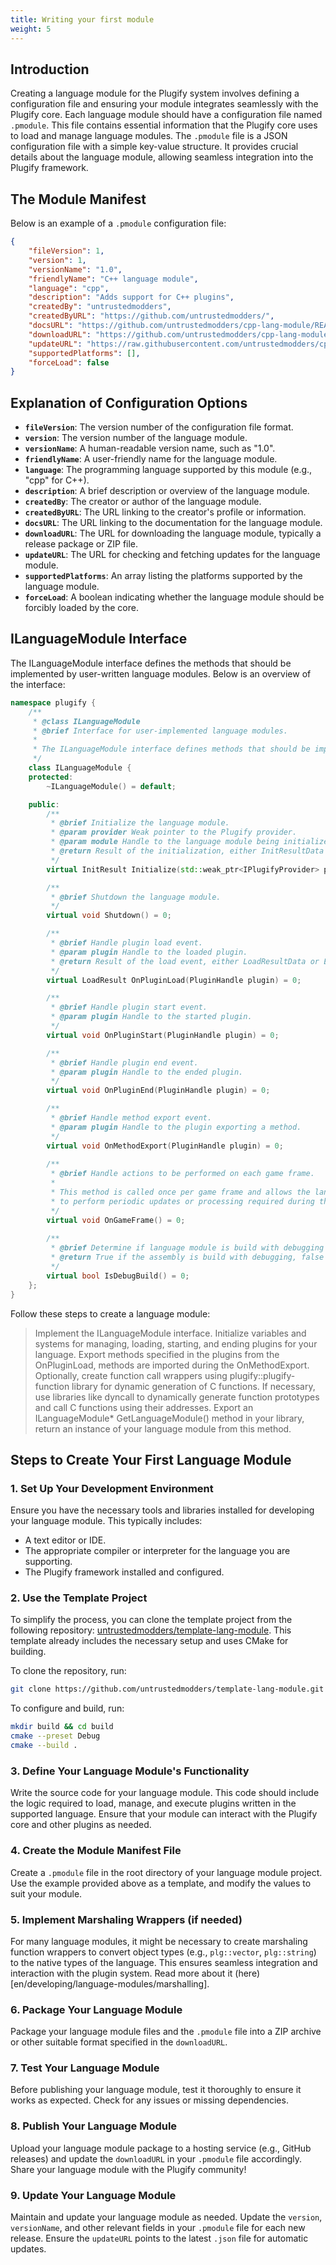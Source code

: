 ```yaml
---
title: Writing your first module
weight: 5
---
```


## Introduction

Creating a language module for the Plugify system involves defining a configuration file and ensuring your module integrates seamlessly with the Plugify core. Each language module should have a configuration file named `.pmodule`. This file contains essential information that the Plugify core uses to load and manage language modules. The `.pmodule` file is a JSON configuration file with a simple key-value structure. It provides crucial details about the language module, allowing seamless integration into the Plugify framework.

## The Module Manifest

Below is an example of a `.pmodule` configuration file:

```json
{
    "fileVersion": 1,
    "version": 1,
    "versionName": "1.0",
    "friendlyName": "C++ language module",
    "language": "cpp",
    "description": "Adds support for C++ plugins",
    "createdBy": "untrustedmodders",
    "createdByURL": "https://github.com/untrustedmodders/",
    "docsURL": "https://github.com/untrustedmodders/cpp-lang-module/README.md",
    "downloadURL": "https://github.com/untrustedmodders/cpp-lang-module/releases/download/v1.0/cpp-lang-module.zip",
    "updateURL": "https://raw.githubusercontent.com/untrustedmodders/cpp-lang-module/main/cpp-lang-module.json",
    "supportedPlatforms": [],
    "forceLoad": false
}
```
## Explanation of Configuration Options

- **`fileVersion`**: The version number of the configuration file format.
- **`version`**: The version number of the language module.
- **`versionName`**: A human-readable version name, such as "1.0".
- **`friendlyName`**: A user-friendly name for the language module.
- **`language`**: The programming language supported by this module (e.g., "cpp" for C++).
- **`description`**: A brief description or overview of the language module.
- **`createdBy`**: The creator or author of the language module.
- **`createdByURL`**: The URL linking to the creator's profile or information.
- **`docsURL`**: The URL linking to the documentation for the language module.
- **`downloadURL`**: The URL for downloading the language module, typically a release package or ZIP file.
- **`updateURL`**: The URL for checking and fetching updates for the language module.
- **`supportedPlatforms`**: An array listing the platforms supported by the language module.
- **`forceLoad`**: A boolean indicating whether the language module should be forcibly loaded by the core.

## ILanguageModule Interface
The ILanguageModule interface defines the methods that should be implemented by user-written language modules. Below is an overview of the interface:

```c++
namespace plugify {
    /**
     * @class ILanguageModule
     * @brief Interface for user-implemented language modules.
     *
     * The ILanguageModule interface defines methods that should be implemented by user-written language modules.
     */
    class ILanguageModule {
    protected:
        ~ILanguageModule() = default;

    public:
        /**
         * @brief Initialize the language module.
         * @param provider Weak pointer to the Plugify provider.
         * @param module Handle to the language module being initialized.
         * @return Result of the initialization, either InitResultData or ErrorData.
         */
        virtual InitResult Initialize(std::weak_ptr<IPlugifyProvider> provider, ModuleRef module) = 0;

        /**
         * @brief Shutdown the language module.
         */
        virtual void Shutdown() = 0;

        /**
         * @brief Handle plugin load event.
         * @param plugin Handle to the loaded plugin.
         * @return Result of the load event, either LoadResultData or ErrorData.
         */
        virtual LoadResult OnPluginLoad(PluginHandle plugin) = 0;

        /**
         * @brief Handle plugin start event.
         * @param plugin Handle to the started plugin.
         */
        virtual void OnPluginStart(PluginHandle plugin) = 0;

        /**
         * @brief Handle plugin end event.
         * @param plugin Handle to the ended plugin.
         */
        virtual void OnPluginEnd(PluginHandle plugin) = 0;

        /**
         * @brief Handle method export event.
         * @param plugin Handle to the plugin exporting a method.
         */
        virtual void OnMethodExport(PluginHandle plugin) = 0;
		
        /**
         * @brief Handle actions to be performed on each game frame.
         *
         * This method is called once per game frame and allows the language module
         * to perform periodic updates or processing required during the game loop.
         */
        virtual void OnGameFrame() = 0;
        
        /**
         * @brief Determine if language module is build with debugging mode.
         * @return True if the assembly is build with debugging, false otherwise.
         */
        virtual bool IsDebugBuild() = 0;
    };
}
```

Follow these steps to create a language module:
> Implement the ILanguageModule interface.
> Initialize variables and systems for managing, loading, starting, and ending plugins for your language.
> Export methods specified in the plugins from the OnPluginLoad, methods are imported during the OnMethodExport.
> Optionally, create function call wrappers using plugify::plugify-function library for dynamic generation of C functions.
> If necessary, use libraries like dyncall to dynamically generate function prototypes and call C functions using their addresses.
> Export an ILanguageModule* GetLanguageModule() method in your library, return an instance of your language module from this method.

## Steps to Create Your First Language Module

### 1. Set Up Your Development Environment

Ensure you have the necessary tools and libraries installed for developing your language module. This typically includes:

- A text editor or IDE.
- The appropriate compiler or interpreter for the language you are supporting.
- The Plugify framework installed and configured.

### 2. Use the Template Project

To simplify the process, you can clone the template project from the following repository: [untrustedmodders/template-lang-module](https://github.com/untrustedmodders/template-lang-module). This template already includes the necessary setup and uses CMake for building.

To clone the repository, run:
```sh
git clone https://github.com/untrustedmodders/template-lang-module.git
```

To configure and build, run:
```sh
mkdir build && cd build
cmake --preset Debug
cmake --build .
```

### 3. Define Your Language Module's Functionality

Write the source code for your language module. This code should include the logic required to load, manage, and execute plugins written in the supported language. Ensure that your module can interact with the Plugify core and other plugins as needed.

### 4. Create the Module Manifest File

Create a `.pmodule` file in the root directory of your language module project. Use the example provided above as a template, and modify the values to suit your module.

### 5. Implement Marshaling Wrappers (if needed)

For many language modules, it might be necessary to create marshaling function wrappers to convert object types (e.g., `plg::vector`, `plg::string`) to the native types of the language. This ensures seamless integration and interaction with the plugin system. Read more about it (here)[en/developing/language-modules/marshalling].

### 6. Package Your Language Module

Package your language module files and the `.pmodule` file into a ZIP archive or other suitable format specified in the `downloadURL`.

### 7. Test Your Language Module

Before publishing your language module, test it thoroughly to ensure it works as expected. Check for any issues or missing dependencies.

### 8. Publish Your Language Module

Upload your language module package to a hosting service (e.g., GitHub releases) and update the `downloadURL` in your `.pmodule` file accordingly. Share your language module with the Plugify community!

### 9. Update Your Language Module

Maintain and update your language module as needed. Update the `version`, `versionName`, and other relevant fields in your `.pmodule` file for each new release. Ensure the `updateURL` points to the latest `.json` file for automatic updates.
